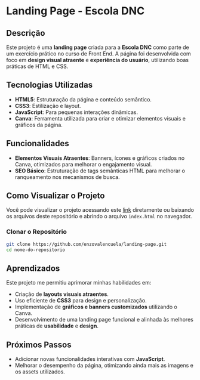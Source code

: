 # Landing Page - Escola DNC


## Descrição

Este projeto é uma **landing page** criada para a **Escola DNC** como parte de um exercício prático no curso de Front End. A página foi desenvolvida com foco em **design visual atraente** e **experiência do usuário**, utilizando boas práticas de HTML e CSS.

## Tecnologias Utilizadas

- **HTML5**: Estruturação da página e conteúdo semântico.
- **CSS3**: Estilização e layout.
- **JavaScript**: Para pequenas interações dinâmicas.
- **Canva**: Ferramenta utilizada para criar e otimizar elementos visuais e gráficos da página.

## Funcionalidades

- **Elementos Visuais Atraentes**: Banners, ícones e gráficos criados no Canva, otimizados para melhorar o engajamento visual.
- **SEO Básico**: Estruturação de tags semânticas HTML para melhorar o ranqueamento nos mecanismos de busca.

## Como Visualizar o Projeto

Você pode visualizar o projeto acessando este [link](https://enzovalencuela-landing-page-dnc.netlify.app) diretamente ou baixando os arquivos deste repositório e abrindo o arquivo `index.html` no navegador.

### Clonar o Repositório

```bash
git clone https://github.com/enzovalencuela/landing-page.git
cd nome-do-repositorio
```


## Aprendizados

Este projeto me permitiu aprimorar minhas habilidades em:

- Criação de **layouts visuais atraentes**.
- Uso eficiente de **CSS3** para design e personalização.
- Implementação de **gráficos e banners customizados** utilizando o Canva.
- Desenvolvimento de uma landing page funcional e alinhada às melhores práticas de **usabilidade** e **design**.

## Próximos Passos

- Adicionar novas funcionalidades interativas com **JavaScript**.
- Melhorar o desempenho da página, otimizando ainda mais as imagens e os assets utilizados.
